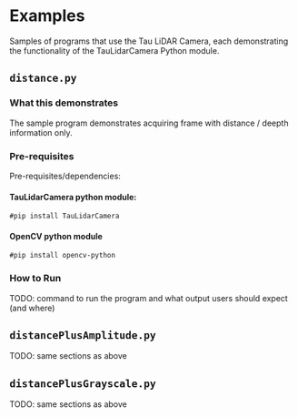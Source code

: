 # Examples

Samples of programs that use the Tau LiDAR Camera, each demonstrating the functionality of the TauLidarCamera Python module.

## `distance.py`

### What this demonstrates

The sample program demonstrates acquiring frame with distance / deepth information only.

### Pre-requisites

Pre-requisites/dependencies:

  #### TauLidarCamera python module: ####
  
    #pip install TauLidarCamera
    
  #### OpenCV python module ####
  
    #pip install opencv-python
  

### How to Run

TODO: command to run the program and what output users should expect (and where)


## `distancePlusAmplitude.py`

TODO: same sections as above

## `distancePlusGrayscale.py`

TODO: same sections as above
